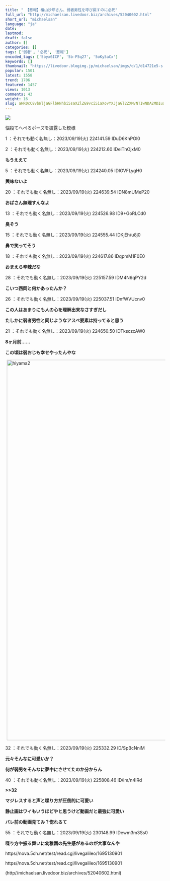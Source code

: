 ```yaml
---
title: " 【悲報】檜山沙耶さん、弱者男性を呼び戻すのに必死"
full_url: "http://michaelsan.livedoor.biz/archives/52040602.html"
short_url: "michaelsan"
language: "ja"
date: 
lastmod: 
draft: false
author: []
categories: []
tags: ['弱者', '必死', '悲報']
encoded_tags: ['5byx6ICF', '5b-F5q27', '5oKy5aCx']
keywords: []
thumbnail: "https://livedoor.blogimg.jp/michaelsan/imgs/d/1/d14721e5-s.jpg"
popular: 1501
latest: 1558
trend: 1706
featured: 1457
views: 1013
comments: 43
weight: 16
slug: aHR0cC8vbWljaGFlbHNhbi5saXZlZG9vci5iaXovYXJjaGl2ZXMvNTIwNDA2MDIuaHRtbA==
---
```


![](https://livedoor.blogimg.jp/michaelsan/imgs/d/1/d14721e5-s.jpg)

<div><p>悩殺てへぺろポーズを披露した模様</p><p>1 ：それでも動く名無し：2023/09/19(火) 224141.59 IDuD6KhPOl0</p><p>2 ：それでも動く名無し：2023/09/19(火) 224212.60 IDelThOjxM0</p><b><p>もうええて </p></b><p>5 ：それでも動く名無し：2023/09/19(火) 224240.05 IDIOVFLygH0</p><b><p>興味ないよ </p></b><p>20 ：それでも動く名無し：2023/09/19(火) 224639.54 IDN8mUMeP20</p><b><p>おばさん無理すんなよ </p></b><p>13 ：それでも動く名無し：2023/09/19(火) 224526.98 ID9+GoRLCd0</p><b><p>臭そう </p></b><p>15 ：それでも動く名無し：2023/09/19(火) 224555.44 IDKjEh/u8j0</p><b><p>鼻で笑ってそう </p></b><p>18 ：それでも動く名無し：2023/09/19(火) 224617.86 IDqpmM1F0E0</p><b><p>おまえら辛辣だな </p></b><p>28 ：それでも動く名無し：2023/09/19(火) 225157.59 IDM4N6qPY2d</p><p><b><p><p>こいつ西岡と何かあったんか？</p></p></b></p><b></b><p>26 ：それでも動く名無し：2023/09/19(火) 225037.51 IDnfWVUcnv0</p><p><b><p>この人はあまりにも人の心を理解出来なさすぎだし</p></b></p><p><b><p></p></b></p><b><p>たしかに弱者男性と同じようなアスペ要素は持ってると思う </p></b><p>21 ：それでも動く名無し：2023/09/19(火) 224650.50 IDTksczcAW0</p><p><b><p>8ヶ月前……</p></b></p><p><b><p></p></b></p><b><p>この頃は弱おじも幸せやったんやな </p></b><a target='_blank' title='hiyama2' href='https//livedoor.blogimg.jp/michaelsan/imgs/e/f/ef3e6742.jpg'><img class='pict' hspace='5' alt='hiyama2' border='0' height='1209' width='680' src='https//livedoor.blogimg.jp/michaelsan/imgs/e/f/ef3e6742-s.jpg'></a><p>32 ：それでも動く名無し：2023/09/19(火) 225332.29 ID/SpBcNniM</p><p><b><p>元々そんなに可愛いか？</p></b></p><p><b><p></p></b></p><b><p>何が弱男をそんなに夢中にさせてたのか分からん </p></b><p>40 ：それでも動く名無し：2023/09/19(火) 225808.46 ID/Im/n4IRd</p><p><b><p>>>32</p></b></p><p><b><p></p></b></p><p><b><p>マジレスすると声と喋り方が圧倒的に可愛い</p></b></p><p><b><p></p></b></p><p><b><p>静止画はワイもいうほどやと思うけど動画だと最強に可愛い</p></b></p><p><b><p></p></b></p><b><p>バレ前の動画見てみ？惚れるて </p></b><p>55 ：それでも動く名無し：2023/09/19(火) 230148.99 IDewm3m3Ss0</p><b><p>喋り方や振る舞いに幼稚園の先生感があるのが大事なんや </p></b>https//nova.5ch.net/test/read.cgi/livegalileo/1695130901<br clear='all'> <p id='a6850dc6aefc0d5bbff2bea180d92d89'> </p> <p id='a6850dc6aefc0d5bbff2bea180d92d89'> </p> <p class='alistcloud-container-6795'></p> <p>https//nova.5ch.net/test/read.cgi/livegalileo/1695130901</p></div>

(http//michaelsan.livedoor.biz/archives/52040602.html)
